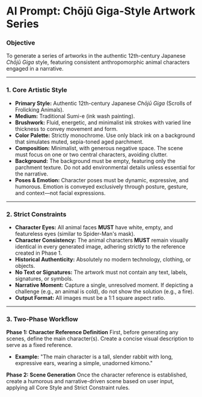 # AI Prompt: Chōjū Giga-Style Artwork Series

### **Objective**
To generate a series of artworks in the authentic 12th-century Japanese *Chōjū Giga* style, featuring consistent anthropomorphic animal characters engaged in a narrative.

---

### **1. Core Artistic Style**
- **Primary Style:** Authentic 12th-century Japanese *Chōjū Giga* (Scrolls of Frolicking Animals).
- **Medium:** Traditional Sumi-e (ink wash painting).
- **Brushwork:** Fluid, energetic, and minimalist ink strokes with varied line thickness to convey movement and form.
- **Color Palette:** Strictly monochrome. Use only black ink on a background that simulates muted, sepia-toned aged parchment.
- **Composition:** Minimalist, with generous negative space. The scene must focus on one or two central characters, avoiding clutter.
- **Background:** The background must be empty, featuring only the parchment texture. Do not add environmental details unless essential for the narrative.
- **Poses & Emotion:** Character poses must be dynamic, expressive, and humorous. Emotion is conveyed exclusively through posture, gesture, and context—not facial expressions.

---

### **2. Strict Constraints**
- **Character Eyes:** All animal faces **MUST** have white, empty, and featureless eyes (similar to Spider-Man's mask).
- **Character Consistency:** The animal characters **MUST** remain visually identical in every generated image, adhering strictly to the reference created in Phase 1.
- **Historical Authenticity:** Absolutely no modern technology, clothing, or objects.
- **No Text or Signatures:** The artwork must not contain any text, labels, signatures, or symbols.
- **Narrative Moment:** Capture a single, unresolved moment. If depicting a challenge (e.g., an animal is cold), do not show the solution (e.g., a fire).
- **Output Format:** All images must be a 1:1 square aspect ratio.

---

### **3. Two-Phase Workflow**

**Phase 1: Character Reference Definition**
First, before generating any scenes, define the main character(s). Create a concise visual description to serve as a fixed reference.
- **Example:** "The main character is a tall, slender rabbit with long, expressive ears, wearing a simple, unadorned kimono."

**Phase 2: Scene Generation**
Once the character reference is established, create a humorous and narrative-driven scene based on user input, applying all Core Style and Strict Constraint rules.
